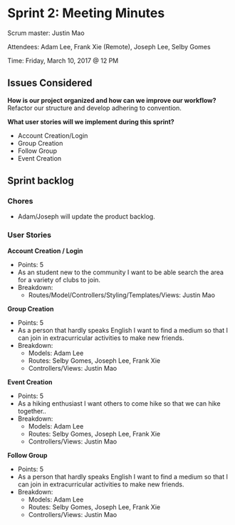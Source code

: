 # Sprint 2: Meeting Minutes

Scrum master: Justin Mao

Attendees: Adam Lee, Frank Xie (Remote), Joseph Lee, Selby Gomes

Time: Friday, March 10, 2017 @ 12 PM

## Issues Considered

**How is our project organized and how can we improve our workflow?**
Refactor our structure and develop adhering to convention.

**What user stories will we implement during this sprint?**
* Account Creation/Login
* Group Creation
* Follow Group
* Event Creation

## Sprint backlog

### Chores
* Adam/Joseph will update the product backlog.

### User Stories

**Account Creation / Login**
* Points: 5
* As an student new to the community I want to be able search the area for a variety of clubs to join.
* Breakdown:
  - Routes/Model/Controllers/Styling/Templates/Views: Justin Mao

**Group Creation**
* Points: 5
* As a person that hardly speaks English I want to find a medium so that I can join in extracurricular activities to make new friends.
* Breakdown:
  - Models: Adam Lee
  - Routes: Selby Gomes, Joseph Lee, Frank Xie
  - Controllers/Views: Justin Mao

**Event Creation**
* Points: 5
* As a hiking enthusiast I want others to come hike so that we can hike together..
* Breakdown:
  - Models: Adam Lee
  - Routes: Selby Gomes, Joseph Lee, Frank Xie
  - Controllers/Views: Justin Mao

**Follow Group**
* Points: 5
* As a person that hardly speaks English I want to find a medium so that I can join in extracurricular activities to make new friends.
* Breakdown:
  - Models: Adam Lee
  - Routes: Selby Gomes, Joseph Lee, Frank Xie
  - Controllers/Views: Justin Mao
